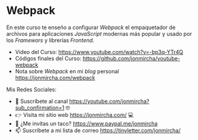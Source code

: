 # Webpack

En este curso te enseño a configurar _Webpack_ el empaquetador de archivos para aplicaciones _JavaScript_ modernas más popular y usado por los _Framewors_ y librerías _Frontend_.

- Video del Curso: https://www.youtube.com/watch?v=-bp3q-YTr4Q
- Códigos finales del Curso: https://github.com/jonmircha/youtube-webpack
- Nota sobre _Webpack_ en mi _blog_ personal https://jonmircha.com/webpack

Mis Redes Sociales:

- 🔔 Suscríbete al canal https://youtube.com/jonmircha?sub_confirmation=1 🤓
- 👉 Visita mi sitio web https://jonmircha.com/ 💻
- 🌮 ¿Me invítas un taco? https://www.paypal.me/jonmircha
- 📫 Suscríbete a mi lista de correo https://tinyletter.com/jonmircha/
